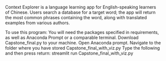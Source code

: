 Context Explorer is a language learning app for English-speaking learners of Chinese. Users search a database for a target word; the app will return the most common phrases containing the word, along with translated examples from various authors.  

To use this program: 
You will need the packages specified in requirements, as well as Anaconda Prompt or a comparable terminal. 
Download Capstone_final.py to your machine. 
Open Anaconda prompt.
Navigate to the folder where you have stored Capstone_final_with_viz.py 
Type the following and then press return: 
streamlit run Capstone_final_with_viz.py


